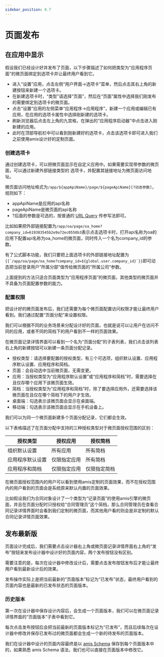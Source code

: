 ```yaml
---
sidebar_position: 0.7
---
```


# 页面发布


## 在应用中显示

假设我们已经设计好并发布了页面，以下步骤描述了如何把类型为“应用程序页面”的微页面绑定到选项卡并让最终用户看到它。
- 进入“设置”应用，点击左侧“用户界面->选项卡”菜单，然后点击其右上角的新建按钮来新建一个选项卡。
- 在新建选项卡时，“类型”请选择“页面”，然后在“页面”属性中选择我们刚发布的需要绑定到选项卡的微页面。
- 点击“设置”应用的左侧菜单“应用程序->应用程序”，新建一个应用或编辑已有应用，在应用的选项卡属性中选择刚新建的选项卡。
- 刷新浏览器后点击左上角的九宫格，在弹出的“应用程序启动器”中点击进入刚新建的应用。
- 此时在顶部导航栏中可以看到刚新建好的选项卡，点击该选项卡即可进入我们之前使用amis设计好的定制页面。

### 创建选项卡

通过创建选项卡，可以把微页面显示在自定义应用中。如果需要实现带参数的微页面，可以通过新建外部链接类型的 选项卡，并配置其链接地址为微页面访问地址。

微页面访问地址格式为`/app/${appApiName}/page/${pageApiName}[?动态参数]`，规则如下：

- appApiName是应用的api名称
- pageApiName是微页面的api名称
- ?后面的参数是可选的，按普通的 [URL Query](https://en.wikipedia.org/wiki/Query_string) 传参写法即可。

比如如果把外部链接配置为`/app/oa/page/oa_home?company_id=619383545b2e9a72ec0558b3`表示点击选项卡时，打开api名称为oa的应用下配置api名称为oa_home的微页面，同时传入一个名为company_id的参数。

有了公式脚本功能，我们只要把上面选项卡的外部链接地址配置为`` {{`/app/oa/page/oa_home?company_id=${global.user.company_id}`}} ``即可动态把当前登录用户”所属分部“值传给微页面的“所属公司“参数。

上面提到的方法只适合页面类型为“应用程序页面”的微页面，其他类型的微页面并不具备为页面配置参数的能力。


### 配置权限

把设计好的微页面发布后，我们还需要为每个微页面配置访问权限才能让最终用户看到。我们通过配置“页面分配”来设置权限。

我们可以根据不同的业务场景来分配设计好的页面，也就是说可以让用户在访问不同的应用，或者不同的简档下的用户看到不一样的页面效果。

在微页面记录详情界面可以看到一个名为“页面分配”的子表列表，我们点击该列表右上角的新建按钮可以新建一条页面分配记录。

- 授权类型：请选择要配置的授权类型，有三个可选项，组织默认设置、应用程序默认设置、应用程序和简档。
- 页面：会自动选中当前微页面，无需变更。
- 应用：当授权类型为“应用程序默认设置”或“应用程序和简档”时，需要选择在且仅存哪个应用下该微页面生效。
- 简档：当授权类型为“应用程序和简档”时，除了要选择应用外，还需要选择该微页面在且仅在哪个简档下的用户才生效。
- 桌面端：勾选表示该微页面会显示在桌面端。
- 移动端：勾选表示该微页面会显示在手机设备上。

我们可以为同一个微页面新建多个页面分配记录，它们都会生效。

以下表格描述了在页面分配中支持的三种授权类型对于微页面授权范围的区别：

| 授权类型 | 授权应用 | 授权简档 |
|----|----|----|
| 组织默认设置 | 所有应用 | 所有简档 |
| 应用程序默认设置 | 仅限指定应用 | 所有简档 |
| 应用程序和简档 | 仅限指定应用 | 仅限指定简档 |

在微页面授权范围内的用户可以看到使用amis定制的页面效果，而不在授权范围内的用户看到的页面会是系统原来默认内置的页面效果。

比如假设我们为合同对象设计了一个类型为“记录页面”的使用amis引擎的微页面，并且在页面分配时只授权给“合同管理员”这个简档，那么合同管理员在查看合同记录详情界面时会看到我们定制的微页面，而其他用户看的则会是非定制的默认合同记录详情页面效果。

## 发布最新版

页面设计完成后，我们需要点击设计器右上角或微页面记录详情界面右上角的“发布”按钮来发布设计器中设计好的页面内容，两个发布按钮没有区别。

需要注意的是，每次在设计器中修改设计后，需要点击发布按钮发布后才能让最终用户看到最新设计后的效果。

发布操作实际上是把当前最新的“页面版本”标记为“已发布”状态，最终用户看到的页面内容也是最新的已发布状态的页面版本。

### 历史版本

第一次在设计器中保存设计内容后，会生成一个页面版本，我们可以在微页面记录详情界面的“页面版本”子表中看到它。

每次点击发布按钮后会把当前最新的页面版本标记为“已发布”，而且后续每次在设计器中修改并保存已发布过的微页面都会生成一个新的待发布的页面版本。

我们在设计器中设计的页面内容最终是以 [amis Schema](https://aisuda.bce.baidu.com/amis/zh-CN/docs/types/schemanode) 保存到每个页面版本中的，如果熟悉 amis Schema 语法，我们也可以直接在页面版本中修改它。
